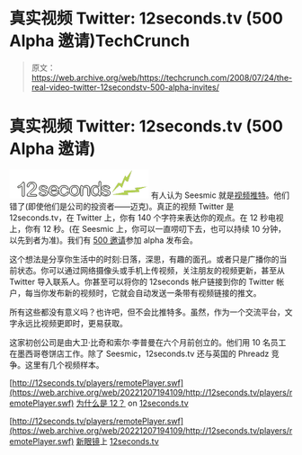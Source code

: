 # 真实视频 Twitter: 12seconds.tv (500 Alpha 邀请)TechCrunch

> 原文：<https://web.archive.org/web/https://techcrunch.com/2008/07/24/the-real-video-twitter-12secondstv-500-alpha-invites/>

# 真实视频 Twitter: 12seconds.tv (500 Alpha 邀请)

[![](img/de1cf0f841c2cef50ab40065c7b30270.png)](https://web.archive.org/web/20221207194109/http://www.crunchbase.com/company/12seconds-tv) 有人认为 Seesmic 就是[视频推特](https://web.archive.org/web/20221207194109/http://www.beta.techcrunch.com/2007/10/08/loic-le-meurs-new-startup-launches-seesmic/)。他们错了(即使他们是公司的投资者——迈克)。真正的视频 Twitter 是 12seconds.tv，在 Twitter 上，你有 140 个字符来表达你的观点。在 12 秒电视上，你有 12 秒。(在 Seesmic 上，你可以一直唠叨下去，也可以持续 10 分钟，以先到者为准)。我们有 [500 邀请](https://web.archive.org/web/20221207194109/http://www.zoomerang.com/Survey/?p=WEB2283BNKRLBN)参加 alpha 发布会。

这个想法是分享你生活中的时刻:日落，深思，有趣的面孔。或者只是广播你的当前状态。你可以通过网络摄像头或手机上传视频，关注朋友的视频更新，甚至从 Twitter 导入联系人。你甚至可以将你的 12seconds 帐户链接到你的 Twitter 帐户，每当你发布新的视频时，它就会自动发送一条带有视频链接的推文。

所有这些都没有意义吗？也许吧，但不会比推特多。虽然，作为一个交流平台，文字永远比视频更即时，更易获取。

这家初创公司是由大卫·比奇和索尔·李普曼在六个月前创立的。他们用 10 名员工在墨西哥卷饼店工作。除了 Seesmic，12seconds.tv 还与英国的 Phreadz 竞争。这里有几个视频样本。

[http://12seconds.tv/players/remotePlayer.swf](https://web.archive.org/web/20221207194109/http://12seconds.tv/players/remotePlayer.swf)
[为什么是 12？](https://web.archive.org/web/20221207194109/http://12seconds.tv/channel/veronica/3957) on [12seconds.tv](https://web.archive.org/web/20221207194109/http://12seconds.tv/)

[http://12seconds.tv/players/remotePlayer.swf](https://web.archive.org/web/20221207194109/http://12seconds.tv/players/remotePlayer.swf)
[新眼镜](https://web.archive.org/web/20221207194109/http://12seconds.tv/channel/BigBurg/4238)上 [12seconds.tv](https://web.archive.org/web/20221207194109/http://12seconds.tv/)